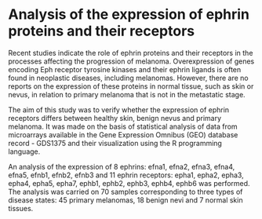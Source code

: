 # Analysis of the expression of ephrin proteins and their receptors
Recent studies indicate the role of ephrin proteins and their receptors in the processes affecting the progression of melanoma. Overexpression of genes encoding Eph receptor tyrosine kinases and their ephrin ligands is often found in neoplastic diseases, including melanomas. However, there are no reports on the expression of these proteins in normal tissue, such as skin or nevus, in relation to primary melanoma that is not in the metastatic stage.

The aim of this study was to verify whether the expression of ephrin receptors differs between healthy skin, benign nevus and primary melanoma. It was made on the basis of statistical analysis of data from microarrays available in the Gene Expression Omnibus (GEO) database record - GDS1375 and their visualization using the R programming language.

An analysis of the expression of 8 ephrins: efna1, efna2, efna3, efna4, efna5, efnb1, efnb2, efnb3 and 11 ephrin receptors: epha1, epha2, epha3, epha4, epha5, epha7, ephb1, ephb2, ephb3, ephb4, ephb6 was performed. The analysis was carried on 70 samples corresponding to three types of disease states: 45 primary melanomas, 18 benign nevi and 7 normal skin tissues.


